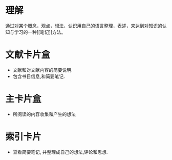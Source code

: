 
# 理解
通过对某个概念，观点，想法，认识用自己的语言整理，表述，来达到对知识的认知与学习的一种[[笔记]]方法。  


# 文献卡片盒
- 文献和对文献内容的简要说明.  
- 包含书目信息,和简要笔记. 


# 主卡片盒
- 所阅读的内容收集和产生的想法  


# 索引卡片
-  查看简要笔记, 并整理成自己的想法,评论和思想. 


